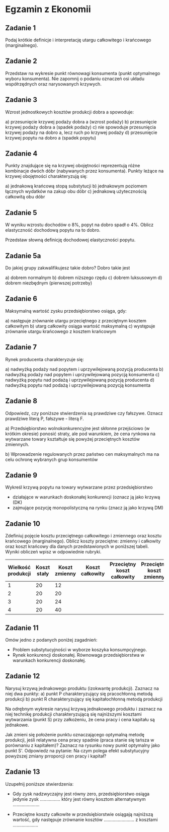 # Egzamin z Ekonomii

## Zadanie 1

Podaj krótkie definicje i interpretację utargu całkowitego i krańcowego (marginalnego).

## Zadanie 2

Przedstaw na wykresie punkt równowagi konsumenta (punkt optymalnego wyboru konsumenta). Nie zapomnij o podaniu oznaczeń osi układu współrzędnych oraz narysowanych krzywych.

## Zadanie 3

Wzrost jednostkowych kosztów produkcji dobra a spowoduje:

a) przesunięcie krzywej podaży dobra a (wzrost podaży)
b) przesunięcie krzywej podaży dobra a (spadek podaży)
c) nie spowoduje przesunięcia krzywej podaży na dobro a, lecz ruch po krzywej podaży
d) przesunięcie krzywej popytu na dobro a (spadek popytu)

## Zadanie 4

Punkty znajdujące się na krzywej obojętności reprezentują różne kombinacje dwóch dóbr (nabywanych przez konsumenta). Punkty leżące na krzywej obojętności charakteryzują się:

a) jednakową krańcową stopą substytucji
b) jednakowym poziomem łącznych wydatków na zakup obu dóbr
c) jednakową użytecznością całkowitą obu dóbr

## Zadanie 5

W wyniku wzrostu dochodów o 8%, popyt na dobro spadł o 4%. Oblicz elastyczność dochodową popytu na to dobro.

Przedstaw słowną definicję dochodowej elastyczności popytu.

## Zadanie 5a

Do jakiej grupy zakwalifikujesz takie dobro? Dobro takie jest

a) dobrem normalnym
b) dobrem niższego rzędu
c) dobrem luksusowym
d) dobrem niezbędnym (pierwszej potrzeby)

## Zadanie 6

Maksymalną wartość zysku przedsiębiorstwo osiąga, gdy:

a) następuje zrównanie utargu przeciętnego z przeciętnym kosztem całkowitym
b) utarg całkowity osiąga wartość maksymalną
c) występuje zrównanie utargu krańcowego z kosztem krańcowym

## Zadanie 7

Rynek producenta charakteryzuje się:

a) nadwyżką podaży nad popytem i uprzywilejowaną pozycją producenta
b) nadwyżką podaży nad popytem i uprzywilejowaną pozycją konsumenta
c) nadwyżką popytu nad podażą i uprzywilejowaną pozycją producenta
d) nadwyżką popytu nad podażą i uprzywilejowaną pozycją konsumenta

## Zadanie 8

Odpowiedz, czy poniższe stwierdzenia są prawdziwe czy fałszywe. Oznacz prawdziwe literą P, fałszywe - literą F.

a) Przedsiębiorstwo wolnokonkurencyjne jest skłonne przejściowo (w krótkim okresie) ponosić straty, ale pod warunkiem, że cena rynkowa na wytwarzane towary kształtuje się powyżej przeciętnych kosztów zmiennych.

b) Wprowadzenie regulowanych przez państwo cen maksymalnych ma na celu ochronę wybranych grup konsumentów

## Zadanie 9

Wykreśl krzywą popytu na towary wytwarzane przez przedsiębiorstwo

- działające w warunkach doskonałej konkurencji (oznacz ją jako krzywą (DK)
- zajmujące pozycję monopolistyczną na rynku (znacz ją jako krzywą DM)

## Zadanie 10

Zdefiniuj pojęcie kosztu przeciętnego całkowitego i zmiennego oraz kosztu krańcowego (marginalnego). Oblicz koszty przeciętne: zmienny i całkowity oraz koszt krańcowy dla danych przedstawionych w poniższej tabeli. Wyniki obliczeń wpisz w odpowiednie rubryki.

| Wielkość produkcji | Koszt stały | Koszt zmienny | Koszt całkowity | Przeciętny koszt całkowity | Przeciętny koszt zmienny | Koszt krańcowy |
| ------------------ | ----------- | ------------- | --------------- | -------------------------- | ------------------------ | -------------- |
| 1                  | 20          | 12            |
| 2                  | 20          | 20            |
| 3                  | 20          | 24            |
| 4                  | 20          | 40            |

## Zadanie 11

Omów jedno z podanych poniżej zagadnień:

- Problem substytucyjności w wyborze koszyka konsumpcyjnego.
- Rynek konkurencji doskonałej. Równowaga przedsiębiorstwa w warunkach konkurencji doskonałej.

## Zadanie 12

Narysuj krzywą jednakowego produktu (izokwantę produkcji). Zaznacz na niej dwa punkty:
a) punkt P charakteryzujący się pracochłonną metodą produkcji
b) punkt R charakteryzujący się kapitałochłonną metodą produkcji

Na odrębnym wykresie narysuj krzywą jednakowego produktu i zaznacz na niej technikę produkcji charakteryzującą się najniższymi kosztami wytwarzania (punkt S) przy załkożeniu, że cena pracy i cena kapitału są jednakowe.

Jak zmieni się położenie punktu oznaczającego optymalną metodę produkcji, jeśli relatywna cena pracy spadnie (praca stanie się tańsza w porównaniu z kapitałem)? Zaznacz na rysunku nowy punkt optymalny jako punkt S'. Odpowiedz na pytanie: Na czym polega efekt substytucyjny powyższej zmiany prroporcji cen pracy i kapitał?

## Zadanie 13

Uzupełnij poniższe stwierdzenia:

- Gdy zysk nadzwyczajny jest równy zero, przedsiębiorstwo osiąga jedynie zysk ................ który jest równy kosztom alternatywnym .....................

- Przeciętne koszty całkowite w przedsiębiorstwie osiągają najniższą wartość, gdy następuje zrównanie kosztów ........................ z kosztami ....................

